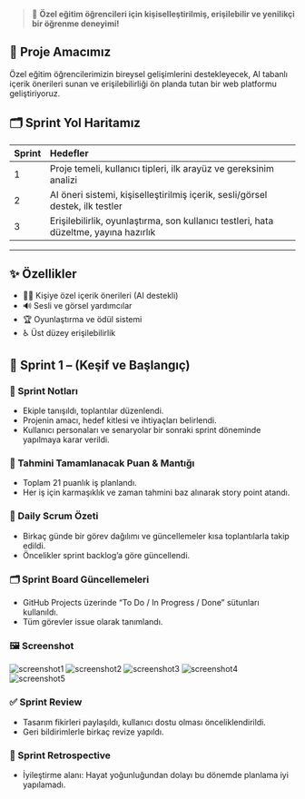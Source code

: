 > 🚀 **Özel eğitim öğrencileri için kişiselleştirilmiş, erişilebilir ve yenilikçi bir öğrenme deneyimi!**


## 🎯 Proje Amacımız
Özel eğitim öğrencilerimizin bireysel gelişimlerini destekleyecek, AI tabanlı içerik önerileri sunan ve erişilebilirliği ön planda tutan bir web platformu geliştiriyoruz.

## 🗂️ Sprint Yol Haritamız

| Sprint | Hedefler                                                                                   |
|--------|:-------------------------------------------------------------------------------------------|
|  1     | Proje temeli, kullanıcı tipleri, ilk arayüz ve gereksinim analizi                         |
|  2     | AI öneri sistemi, kişiselleştirilmiş içerik, sesli/görsel destek, ilk testler             |
|  3     | Erişilebilirlik, oyunlaştırma, son kullanıcı testleri, hata düzeltme, yayına hazırlık     |

---

## ✨ Özellikler
- 👩‍🎓 Kişiye özel içerik önerileri (AI destekli)
- 🔊 Sesli ve görsel yardımcılar
- 🏆 Oyunlaştırma ve ödül sistemi
- ♿ Üst düzey erişilebilirlik

## 🧾 Sprint 1 – (Keşif ve Başlangıç)

### 📌 Sprint Notları
* Ekiple tanışıldı, toplantılar düzenlendi.
* Projenin amacı, hedef kitlesi ve ihtiyaçları belirlendi.
* Kullanıcı personaları ve senaryolar bir sonraki sprint döneminde yapılmaya karar verildi.


### 🔢 Tahmini Tamamlanacak Puan & Mantığı
* Toplam 21 puanlık iş planlandı.
* Her iş için karmaşıklık ve zaman tahmini baz alınarak story point atandı.
  

### 📅 Daily Scrum Özeti
* Birkaç günde bir görev dağılımı ve güncellemeler kısa toplantılarla takip edildi.
* Öncelikler sprint backlog’a göre güncellendi.
  

### 🗂 Sprint Board Güncellemeleri
* GitHub Projects üzerinde “To Do / In Progress / Done” sütunları kullanıldı.
* Tüm görevler issue olarak tanımlandı.


### 🖼 Screenshot
![screenshot1](https://github.com/user-attachments/assets/806b5543-743d-4d5a-a914-fb756baf21c3)
![screenshot2](https://github.com/user-attachments/assets/74ed52ad-3474-4999-94c5-ea1d7d735a53)
![screenshot3](https://github.com/user-attachments/assets/29b0d3a3-9b07-42c9-8344-240359569334)
![screenshot4](https://github.com/user-attachments/assets/75ced604-7fe1-4fd1-affd-e5e0e469f489)
![screenshot5](https://github.com/user-attachments/assets/0494343c-f6cf-4811-9cdf-5768e3cd10ba)



### ✅ Sprint Review
* Tasarım fikirleri paylaşıldı, kullanıcı dostu olması önceliklendirildi.
* Geri bildirimlerle birkaç revize yapıldı.


### 🔄 Sprint Retrospective 
* İyileştirme alanı: Hayat yoğunluğundan dolayı bu dönemde planlama iyi yapılamadı.
